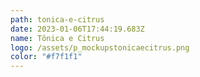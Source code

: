 ```yaml
---
path: tonica-e-citrus
date: 2023-01-06T17:44:19.683Z
name: Tônica e Citrus
logo: /assets/p_mockupstonicaecitrus.png
color: "#f7f1f1"
---
```

